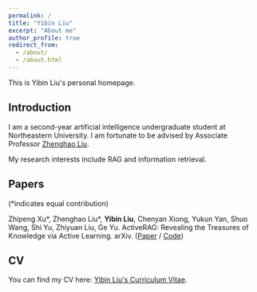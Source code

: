 ```yaml
---
permalink: /
title: "Yibin Liu"
excerpt: "About me"
author_profile: true
redirect_from: 
  - /about/
  - /about.html
---
```


This is Yibin Liu's personal homepage.

## Introduction

I am a second-year artificial intelligence undergraduate student at Northeastern University. I am fortunate to be advised by Associate Professor [Zhenghao Liu](https://edwardzh.github.io/). 

My research interests include RAG and information retrieval.


## Papers
(*indicates equal contribution)

Zhipeng Xu\*, Zhenghao Liu\*, **Yibin Liu**, Chenyan Xiong, Yukun Yan, Shuo Wang, Shi Yu, Zhiyuan Liu, Ge Yu. ActiveRAG: Revealing the Treasures of Knowledge via Active Learning. arXiv. ([Paper](https://arxiv.org/abs/2308.14029) / [Code](https://github.com/OpenMatch/ActiveRAG))



## CV
You can find my CV here: [Yibin Liu's Curriculum Vitae](../assets/kelvin-lau.pdf).



